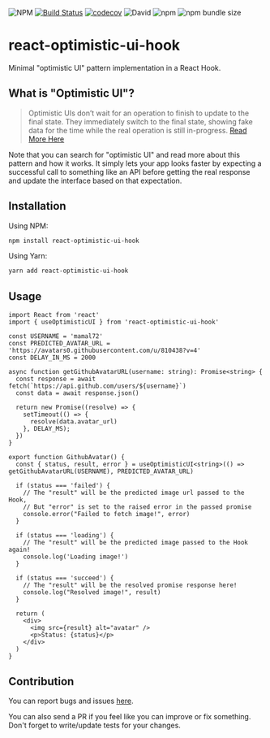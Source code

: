 ![NPM](https://img.shields.io/npm/l/react-optimistic-ui-hook) [![Build Status](https://travis-ci.com/mamal72/react-optimistic-ui-hook.svg?branch=master)](https://travis-ci.com/mamal72/react-optimistic-ui-hook) [![codecov](https://codecov.io/gh/mamal72/react-optimistic-ui-hook/branch/master/graph/badge.svg)](https://codecov.io/gh/mamal72/react-optimistic-ui-hook) ![David](https://img.shields.io/david/mamal72/react-optimistic-ui-hook) ![npm](https://img.shields.io/npm/v/react-optimistic-ui-hook) ![npm bundle size](https://img.shields.io/bundlephobia/minzip/react-optimistic-ui-hook)

# react-optimistic-ui-hook

Minimal "optimistic UI" pattern implementation in a React Hook.


## What is "Optimistic UI"?

> Optimistic UIs don’t wait for an operation to finish to update to the final state. They immediately switch to the final state, showing fake data for the time while the real operation is still in-progress. [Read More Here](https://uxplanet.org/optimistic-1000-34d9eefe4c05)

Note that you can search for "optimistic UI" and read more about this pattern and how it works. It simply lets your app looks faster by expecting a successful call to something like an API before getting the real response and update the interface based on that expectation.


## Installation

Using NPM:

```bash
npm install react-optimistic-ui-hook
```

Using Yarn:

```bash
yarn add react-optimistic-ui-hook
```


## Usage

```tsx
import React from 'react'
import { useOptimisticUI } from 'react-optimistic-ui-hook'

const USERNAME = 'mamal72'
const PREDICTED_AVATAR_URL = 'https://avatars0.githubusercontent.com/u/810438?v=4'
const DELAY_IN_MS = 2000

async function getGithubAvatarURL(username: string): Promise<string> {
  const response = await fetch(`https://api.github.com/users/${username}`)
  const data = await response.json()

  return new Promise((resolve) => {
    setTimeout(() => {
      resolve(data.avatar_url)
    }, DELAY_MS);
  })
}

export function GithubAvatar() {
  const { status, result, error } = useOptimisticUI<string>(() => getGithubAvatarURL(USERNAME), PREDICTED_AVATAR_URL)

  if (status === 'failed') {
    // The "result" will be the predicted image url passed to the Hook,
    // But "error" is set to the raised error in the passed promise
    console.error("Failed to fetch image!", error)
  }

  if (status === 'loading') {
    // The "result" will be the predicted image passed to the Hook again!
    console.log('Loading image!')
  }

  if (status === 'succeed') {
    // The "result" will be the resolved promise response here!
    console.log("Resolved image!", result)
  }

  return (
    <div>
      <img src={result} alt="avatar" />
      <p>Status: {status}</p>
    </div>
  )
}
```


## Contribution

You can report bugs and issues [here](https://github.com/mamal72/react-optimistic-ui-hook/issues/new).

You can also send a PR if you feel like you can improve or fix something. Don't forget to write/update tests for your changes.

